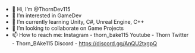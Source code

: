 - 👋 Hi, I’m @ThornDev115
- 👀 I’m interested in GameDev
- 🌱 I’m currently learning Unity, C#, Unreal Engine, C++
- 💞️ I’m looking to collaborate on Game Projects
- 📫 How to reach me:
  Instagram - thorn_bake115 
  Youtube - Thorn 
  Twitter - Thorn_BAke115 
  Discord - https://discord.gg/AnQU2txgpQ

<!---
ThornDev115/ThornDev115 is a ✨ special ✨ repository because its `README.md` (this file) appears on your GitHub profile.
You can click the Preview link to take a look at your changes.
--->
